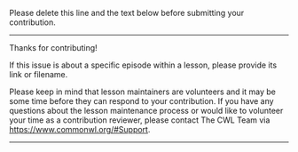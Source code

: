 Please delete this line and the text below before submitting your contribution.

---

Thanks for contributing!

If this issue is about a specific episode within a lesson, please provide its link or filename.

Please keep in mind that lesson maintainers are volunteers and it may be some time before they can respond to your contribution. If you have any questions about the lesson maintenance process or would like to volunteer your time as a contribution reviewer, please contact The CWL Team via https://www.commonwl.org/#Support.

---
